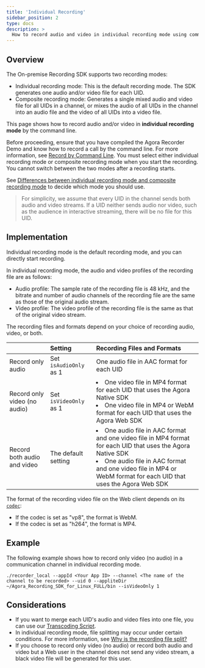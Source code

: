 ```yaml
---
title: 'Individual Recording'
sidebar_position: 2
type: docs
description: >
  How to record audio and video in individual recording mode using command line. 
---
```


## Overview

The On-premise Recording SDK supports two recording modes:

- Individual recording mode: This is the default recording mode. The SDK generates one audio and/or video file for each UID. 
- Composite recording mode: Generates a single mixed audio and video file for all UIDs in a channel, or mixes the audio of all UIDs in the channel into an audio file and the video of all UIDs into a video file.

This page shows how to record audio and/or video in **individual recording mode** by the command line.

Before proceeding, ensure that you have compiled the Agora Recorder Demo and know how to record a call by the command line. For more information, see [Record by Command Line](../get-started/record-cmd). You must select either individual recording mode or composite recording mode when you start the recording. You cannot switch between the two modes after a recording starts. 

See [Differences between individual recording mode and composite recording mode](https://docs.agora.io/en/help/integration-issues/recording_mode) to decide which mode you should use.

> For simplicity, we assume that every UID in the channel sends both audio and video streams. If a UID neither sends audio nor video, such as the audience in interactive streaming, there will be no file for this UID.

## Implementation

Individual recording mode is the default recording mode, and you can directly start recording.

In individual recording mode, the audio and video profiles of the recording file are as follows: 

- Audio profile: The sample rate of the recording file is 48 kHz, and the bitrate and number of audio channels of the recording file are the same as those of the original audio stream.
- Video profile: The video profile of the recording file is the same as that of the original video stream.

The recording files and formats depend on your choice of recording audio, video, or both.

|                              | Setting               | Recording Files and Formats                                  |
| :--------------------------- | :-------------------- | :----------------------------------------------------------- |
| Record only audio            | Set `isAudioOnly` as 1 | One audio file in AAC format for each UID                    |
| Record only video (no audio) | Set `isVideoOnly` as 1 | <li>One video file in MP4 format for each UID that uses the Agora Native SDK</li><li>One video file in MP4 or WebM format for each UID that uses the Agora Web SDK</li> |
| Record both audio and video  | The default setting   | <li>One audio file in AAC format and one video file in MP4 format for each UID that uses the Agora Native SDK</li><li>One audio file in AAC format and one video file in MP4 or WebM format for each UID that uses the Agora Web SDK</li> |

The format of the recording video file on the Web client depends on its [`codec`](https://api-ref.agora.io/en/video-sdk/web/4.x/interfaces/clientconfig.html#codec):

- If the codec is set as "vp8", the format is WebM.
- If the codec is set as "h264", the format is MP4.

## Example

The following example shows how to record only video (no audio) in a communication channel in individual recording mode.

```
./recorder_local --appId <Your App ID> --channel <The name of the channel to be recorded> --uid 0 --appliteDir ~/Agora_Recording_SDK_for_Linux_FULL/bin --isVideoOnly 1
```

## Considerations

- If you want to merge each UID's audio and video files into one file, you can use our [Transcoding Script](./transcoding-scripts).
- In individual recording mode, file splitting may occur under certain conditions. For more information, see [Why is the recording file split?](https://docs.agora.io/en/faq/record_split)
- If you choose to record only video (no audio) or record both audio and video but a Web user in the channel does not send any video stream, a black video file will be generated for this user.
